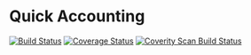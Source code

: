 # Quick Accounting

[![Build Status](https://travis-ci.org/nenick/QuAcc.svg)](https://travis-ci.org/nenick/QuAcc) [![Coverage Status](https://coveralls.io/repos/nenick/QuAcc/badge.png)](https://coveralls.io/r/nenick/QuAcc) [![Coverity Scan Build Status](https://scan.coverity.com/projects/4754/badge.svg)](https://scan.coverity.com/projects/4754)
